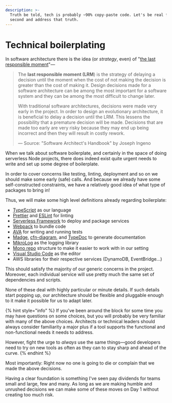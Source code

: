 ```yaml
---
description: >-
  Truth be told, tech is probably ~90% copy-paste code. Let's be real for a
  second and address that truth.
---
```


# Technical boilerplating

In software architecture there is the idea (or _strategy_, even) of "[the last responsible moment](https://www.oreilly.com/library/view/software-architects-handbook/9781788624060/a844b94f-be9e-456d-8ef0-cd9b46b41c33.xhtml)"—

> The **last responsible moment (LRM**) is the strategy of delaying a decision until the moment when the cost of not making the decision is greater than the cost of making it. Design decisions made for a software architecture can be among the most important for a software system and they can be among the most difficult to change later.
>
> With traditional software architectures, decisions were made very early in the project. In order to design an evolutionary architecture, it is beneficial to delay a decision until the LRM. This lessens the possibility that a premature decision will be made. Decisions that are made too early are very risky because they may end up being incorrect and then they will result in costly rework.
>
> — Source: "Software Architect's Handbook" by Joseph Ingeno

When we talk about software boilerplate, and certainly in the space of doing serverless Node projects, there does indeed exist quite urgent needs to write and set up some degree of boilerplate.

In order to cover concerns like testing, linting, deployment and so on we should make some early (safe) calls. And because we already have some self-constructed constraints, we have a relatively good idea of what type of packages to bring in!

Thus, we will make some high level definitions already regarding boilerplate:

* [TypeScript](https://www.typescriptlang.org) as our language
* [Prettier](https://prettier.io) and [ESLint](https://eslint.org) for linting
* [Serverless Framework](https://www.serverless.com) to deploy and package services
* [Webpack](https://webpack.js.org) to bundle code
* [AVA](https://github.com/avajs/ava) for writing and running tests
* [Madge](https://github.com/pahen/madge), [cfn-diagram](https://github.com/mhlabs/cfn-diagram), and [TypeDoc](https://typedoc.org) to generate documentation
* [MikroLog](https://github.com/mikaelvesavuori/mikrolog) as the logging library
* [Mono repo](https://monorepo.tools) structure to make it easier to work with in our setting
* [Visual Studio Code](https://code.visualstudio.com) as the editor
* AWS libraries for their respective services (DynamoDB, EventBridge...)

This should satisfy the majority of our generic concerns in the project. Moreover, each individual service will use pretty much the same set of dependencies and scripts.

None of these deal with highly particular or minute details. If such details start popping up, our architecture should be flexible and pluggable enough to it make it possible for us to adapt later.

{% hint style="info" %}
If you've been around the block for some time you may have questions on some choices, but you will probably be very familiar with many of the above choices. Architects or technical leaders should always consider familiarity a major plus if a tool supports the functional and non-functional needs it needs to address.

However, fight the urge to _always_ use the same things—good developers need to try on new tools as often as they can to stay sharp and ahead of the curve.
{% endhint %}

Most importantly: Right now no one is going to die or complain that we made the above decisions.

Having a clear foundation is something I've seen pay dividends for teams small and large, few and many. As long as we are making humble and unrushed decisions we can make some of these moves on Day 1 without creating too much risk.

